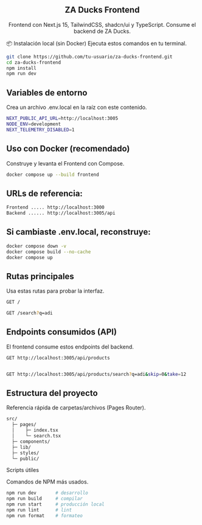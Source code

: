 <div align="center">

## ZA Ducks Frontend
Frontend con Next.js 15, TailwindCSS, shadcn/ui y TypeScript. Consume el backend de ZA Ducks.

</div>

📦 Instalación local (sin Docker)
Ejecuta estos comandos en tu terminal.
```bash
git clone https://github.com/tu-usuario/za-ducks-frontend.git
cd za-ducks-frontend
npm install
npm run dev
```

## Variables de entorno

Crea un archivo .env.local en la raíz con este contenido.

```bash
NEXT_PUBLIC_API_URL=http://localhost:3005
NODE_ENV=development
NEXT_TELEMETRY_DISABLED=1
```

## Uso con Docker (recomendado)

Construye y levanta el Frontend con Compose.

```bash
docker compose up --build frontend
```

## URLs de referencia:

```bash
Frontend ..... http://localhost:3000
Backend ...... http://localhost:3005/api
```

## Si cambiaste .env.local, reconstruye:

```bash
docker compose down -v
docker compose build --no-cache
docker compose up
```

## Rutas principales

Usa estas rutas para probar la interfaz.

```bash
GET /

GET /search?q=adi
```

## Endpoints consumidos (API)

El frontend consume estos endpoints del backend.

```bash
GET http://localhost:3005/api/products
```
```bash

GET http://localhost:3005/api/products/search?q=adi&skip=0&take=12
```

## Estructura del proyecto

Referencia rápida de carpetas/archivos (Pages Router).
```bash
src/
  ├─ pages/
  │    ├─ index.tsx
  │    └─ search.tsx
  ├─ components/
  ├─ lib/
  ├─ styles/
  └─ public/
```

Scripts útiles

Comandos de NPM más usados.

```bash
npm run dev       # desarrollo
npm run build     # compilar
npm run start     # producción local
npm run lint      # lint
npm run format    # formateo
```
